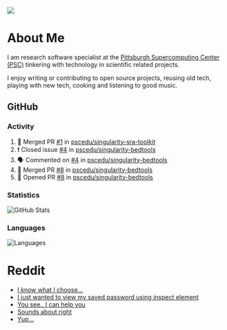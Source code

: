 ![](https://komarev.com/ghpvc/?username=icaoberg)

# About Me
I am research software specialist at the [Pittsburgh Supercomputing Center (PSC)](https://www.psc.edu/) tinkering with technology in scientific related projects.

I enjoy writing or contributing to open source projects, reusing old tech, playing with new tech, cooking and listening to good music.

## GitHub
### Activity
<!--START_SECTION:activity-->
1. 🎉 Merged PR [#1](https://github.com/pscedu/singularity-sra-toolkit/pull/1) in [pscedu/singularity-sra-toolkit](https://github.com/pscedu/singularity-sra-toolkit)
2. ❗️ Closed issue [#4](https://github.com/pscedu/singularity-bedtools/issues/4) in [pscedu/singularity-bedtools](https://github.com/pscedu/singularity-bedtools)
3. 🗣 Commented on [#4](https://github.com/pscedu/singularity-bedtools/issues/4) in [pscedu/singularity-bedtools](https://github.com/pscedu/singularity-bedtools)
4. 🎉 Merged PR [#8](https://github.com/pscedu/singularity-bedtools/pull/8) in [pscedu/singularity-bedtools](https://github.com/pscedu/singularity-bedtools)
5. 💪 Opened PR [#8](https://github.com/pscedu/singularity-bedtools/pull/8) in [pscedu/singularity-bedtools](https://github.com/pscedu/singularity-bedtools)
<!--END_SECTION:activity-->

### Statistics
![GitHub Stats](https://github-readme-stats.vercel.app/api?username=icaoberg&count_private=true&show_icons=true)

### Languages
![Languages](https://github-readme-stats.vercel.app/api/top-langs/?username=icaoberg&show_icons=true&langs_count=10&hide=HTML,CSS,M)

# Reddit
<!-- BLOG-POST-LIST:START -->
- [I know what I choose…](https://www.reddit.com/r/u_icaoberg/comments/oyoolb/i_know_what_i_choose/)
- [I just wanted to view my saved password using inspect element](https://www.reddit.com/r/u_icaoberg/comments/oyol4r/i_just_wanted_to_view_my_saved_password_using/)
- [You see.. I can help you](https://www.reddit.com/r/u_icaoberg/comments/omhqz4/you_see_i_can_help_you/)
- [Sounds about right](https://www.reddit.com/r/u_icaoberg/comments/omhpq3/sounds_about_right/)
- [Yup...](https://www.reddit.com/r/u_icaoberg/comments/omhp64/yup/)
<!-- BLOG-POST-LIST:END -->
